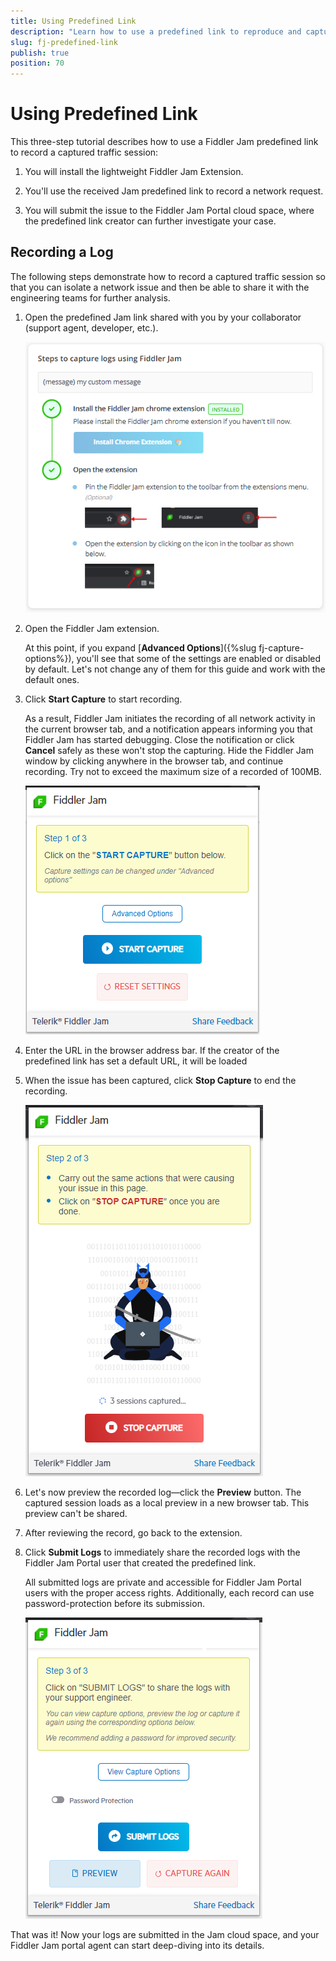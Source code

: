 ```yaml
---
title: Using Predefined Link
description: "Learn how to use a predefined link to reproduce and capture logs with the Fiddler Jam extension easily."
slug: fj-predefined-link
publish: true
position: 70
---
```


# Using Predefined Link

This three-step tutorial describes how to use a Fiddler Jam predefined link to record a captured traffic session:

1. You will install the lightweight Fiddler Jam Extension.

1. You'll use the received Jam predefined link to record a network request.

1. You will submit the issue to the Fiddler Jam Portal cloud space, where the predefined link creator can further investigate your case.  


## Recording a Log

The following steps demonstrate how to record a captured traffic session so that you can isolate a network issue and then be able to share it with the engineering teams for further analysis.  

1. Open the predefined Jam link shared with you by your collaborator (support agent, developer, etc.).

    ![predefined link initial screen](../images/ext/prerecorded/prerecorded-000.png)


1. Open the Fiddler Jam extension.

    At this point, if you expand [**Advanced Options**]({%slug fj-capture-options%}), you'll see that some of the settings are enabled or disabled by default. Let's not change any of them for this guide and work with the default ones.

1. Click **Start Capture** to start recording.

    As a result, Fiddler Jam initiates the recording of all network activity in the current browser tab, and a notification appears informing you that Fiddler Jam has started debugging. Close the notification or click **Cancel** safely as these won't stop the capturing. Hide the Fiddler Jam window by clicking anywhere in the browser tab, and continue recording. Try not to exceed the maximum size of a recorded of 100MB.

    ![Start capture](../images/ext/prerecorded/prerecorded-001.png)

1. Enter the URL in the browser address bar. If the creator of the predefined link has set a default URL, it will be loaded

1. When the issue has been captured, click **Stop Capture** to end the recording.

    ![Stop capture](../images/ext/prerecorded/prerecorded-002.png)

1. Let's now preview the recorded log&mdash;click the **Preview** button. The captured session loads as a local preview in a new browser tab. This preview can't be shared.

1. After reviewing the record, go back to the extension.

1. Click **Submit Logs** to immediately share the recorded logs with the Fiddler Jam Portal user that created the predefined link.

    All submitted logs are private and accessible for Fiddler Jam Portal users with the proper access rights. Additionally, each record can use password-protection before its submission.

    ![Suubmit logs](../images/ext/prerecorded/prerecorded-003.png)

That was it! Now your logs are submitted in the Jam cloud space, and your Fiddler Jam portal agent can start deep-diving into its details.